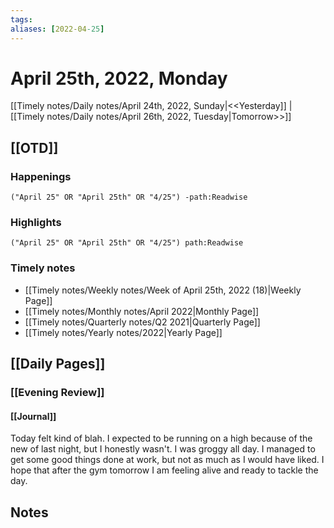```yaml
---
tags:
aliases: [2022-04-25]
---
```


# April 25th, 2022, Monday

[[Timely notes/Daily notes/April 24th, 2022, Sunday|<<Yesterday]] | [[Timely notes/Daily notes/April 26th, 2022, Tuesday|Tomorrow>>]]

## [[OTD]]

### Happenings

```query
("April 25" OR "April 25th" OR "4/25") -path:Readwise
```

### Highlights

```query
("April 25" OR "April 25th" OR "4/25") path:Readwise
```

### Timely notes
- [[Timely notes/Weekly notes/Week of April 25th, 2022 (18)|Weekly Page]]
- [[Timely notes/Monthly notes/April 2022|Monthly Page]]
- [[Timely notes/Quarterly notes/Q2 2021|Quarterly Page]]
- [[Timely notes/Yearly notes/2022|Yearly Page]]

## [[Daily Pages]]

### [[Evening Review]]

#### [[Journal]]

Today felt kind of blah. I expected to be running on a high because of the new of last night, but I honestly wasn't. I was groggy all day. I managed to get some good things done at work, but not as much as I would have liked. I hope that after the gym tomorrow I am feeling alive and ready to tackle the day.

## Notes
